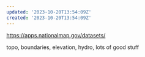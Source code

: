 ```yaml
---
updated: '2023-10-20T13:54:09Z'
created: '2023-10-20T13:54:09Z'
---
```

https://apps.nationalmap.gov/datasets/

topo, boundaries, elevation, hydro, lots of good stuff